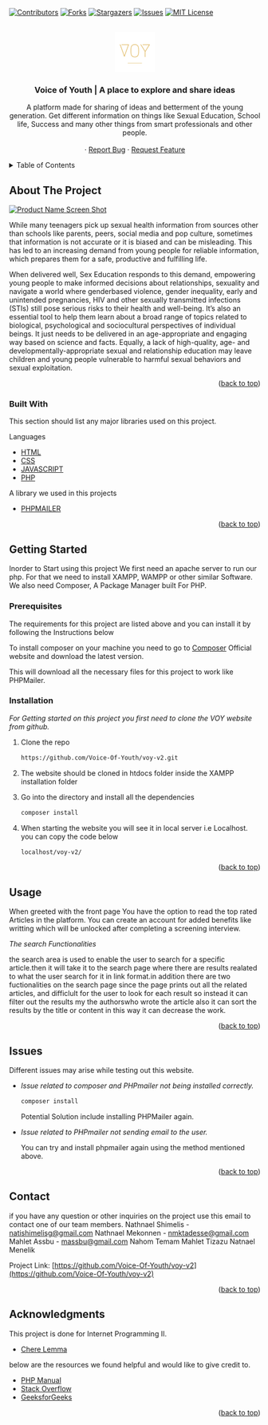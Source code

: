 <div id="top"></div>

[![Contributors][contributors-shield]][contributors-url]
[![Forks][forks-shield]][forks-url]
[![Stargazers][stars-shield]][stars-url]
[![Issues][issues-shield]][issues-url]
[![MIT License][license-shield]][license-url]

<!-- PROJECT LOGO -->
<br />
<div align="center">
  <a href="https://github.com/Voice-Of-Youth/voy-v2">
    <img src="./public/images/VOYLogo.png" alt="Logo" width="80" height="80">
  </a>

  <h3 align="center">Voice of Youth | A place to explore and share ideas </h3>

  <p align="center">
    A platform made for sharing of ideas and betterment of the young generation. Get different information on things like Sexual Education, School life, Success and many other things from smart professionals and other people.
    <br />
    <br />
    ·
    <a href="https://github.com/Voice-Of-Youth/voy-v2/issues">Report Bug</a>
    ·
    <a href="https://github.com/Voice-Of-Youth/voy-v2/issues">Request Feature</a>
  </p>
</div>



<!-- TABLE OF CONTENTS -->
<details>
  <summary>Table of Contents</summary>
  <ol>
    <li>
      <a href="#about-the-project">About The Project</a>
      <ul>
        <li><a href="#built-with">Built With</a></li>
      </ul>
    </li>
    <li>
      <a href="#getting-started">Getting Started</a>
      <ul>
        <li><a href="#prerequisites">Prerequisites</a></li>
        <li><a href="#installation">Installation</a></li>
      </ul>
    </li>
    <li><a href="#usage">Usage</a></li>
    <li><a href="#issues">Issues when using This project</a></li>
    <li><a href="#contributing">Contributing</a></li>
    <li><a href="#contact">Contact</a></li>
    <li><a href="#acknowledgments">Acknowledgments</a></li>
  </ol>
</details>



<!-- ABOUT THE PROJECT -->
## About The Project

[![Product Name Screen Shot][product-screenshot]](https://example.com)

While many teenagers pick up sexual health information from sources other than schools like parents, peers, social media and pop culture, sometimes that information is not accurate or it is biased and can be misleading. This has led to an increasing demand from young people for reliable information, which prepares them for a safe, productive and fulfilling life.

When delivered well, Sex Education responds to this demand, empowering young people to make informed decisions about relationships, sexuality and navigate a world where genderbased violence, gender inequality, early and unintended pregnancies, HIV and other sexually transmitted infections (STIs) still pose serious risks to their health and well-being. It’s also an essential tool to help them learn about a broad range of topics related to biological, psychological and sociocultural perspectives of individual beings. It just needs to be delivered in an age-appropriate and engaging way based on science and facts. Equally, a lack of high-quality, age- and developmentally-appropriate sexual and relationship education may leave children and young people vulnerable to harmful sexual behaviors and sexual exploitation.

<p align="right">(<a href="#top">back to top</a>)</p>

### Built With

This section should list any major libraries used on this project. 

Languages

* [HTML](https://www.w3schools.com/html/)
* [CSS](https://www.w3schools.com/css/)
* [JAVASCRIPT](https://www.w3schools.com/javascript/)
* [PHP](https://www.php.net/)

A library we used in this projects

* [PHPMAILER](https://github.com/PHPMailer/PHPMailer)


<p align="right">(<a href="#top">back to top</a>)</p>

<!-- GETTING STARTED -->
## Getting Started

Inorder to Start using this project We first need an apache server to run our php. For that we need to install XAMPP, WAMPP or other similar Software. We also need Composer, A Package Manager built For PHP.

### Prerequisites

The requirements for this project are listed above and you can install it by following the Instructions below

To install composer on your machine you need to go to <a href="https://getcomposer.org/">Composer</a> Official website and download the latest version.

This will download all the necessary files for this project to work like PHPMailer.

### Installation

_For Getting started on this project you first need to clone the VOY website from github._

1. Clone the repo
   ```sh
   https://github.com/Voice-Of-Youth/voy-v2.git
   ```
2. The website should be cloned in htdocs folder inside the XAMPP installation folder

3. Go into the directory and install all the dependencies
   ```sh
   composer install
   ```
4. When starting the website you will see it in local server i.e Localhost. you can copy the code below 
    ```sh
    localhost/voy-v2/
    ```  

<p align="right">(<a href="#top">back to top</a>)</p>

<!-- USAGE EXAMPLES -->
## Usage

When greeted with the front page You have the option to read the top rated Articles in the platform. You can create an account for added benefits like writting which will be unlocked after completing a screening interview.

  _The search Functionalities_

  the search area is used to enable the user to search for a specific article.then it will take it to the search page where there are results realated to what the user search for it in link format.in addition there are 
  two fuctionalities on the search page since the page prints out all the related articles, and difficlult for the user to look for each result so instead it can filter out the results my the authorswho wrote the article also it can sort the results by the title or content in this way it can decrease the work.

<p align="right">(<a href="#top">back to top</a>)</p>

<!-- USAGE EXAMPLES -->
## Issues

Different issues may arise while testing out this website. 

- _Issue related to composer and PHPmailer not being installed correctly._

  ```sh
  composer install
  ```

  Potential Solution include installing PHPMailer again.

- _Issue related to PHPmailer not sending email to the user._

  You can try and install phpmailer again using the method mentioned above.

<p align="right">(<a href="#top">back to top</a>)</p>

<!-- CONTACT -->
## Contact

if you have any question or other inquiries on the project use this email to contact one of our team members.
Nathnael Shimelis - natishimelisg@gmail.com
Nathnael Mekonnen - nmktadesse@gmail.com
Mahlet Assbu - massbu@gmail.com
Nahom Temam 
Mahlet Tizazu
Natnael Menelik

Project Link: [https://github.com/Voice-Of-Youth/voy-v2](https://github.com/Voice-Of-Youth/voy-v2)

<p align="right">(<a href="#top">back to top</a>)</p>

<!-- ACKNOWLEDGMENTS -->
## Acknowledgments
This project is done for Internet Programming II.

* [Chere Lemma](cherelemma@aastu.edu.et)

below are the resources we found helpful and would like to give credit to.

* [PHP Manual](https://www.php.net/manual/en/)
* [Stack Overflow](https://www.stackoverflow.com/)
* [GeeksforGeeks](https://www.geeksforgeeks.org/)

<p align="right">(<a href="#top">back to top</a>)</p>

<!-- MARKDOWN LINKS & IMAGES -->
<!-- https://www.markdownguide.org/basic-syntax/#reference-style-links -->
[contributors-shield]: https://img.shields.io/github/contributors/Voice-Of-Youth/voy-v2.svg?style=for-the-badge
[contributors-url]: https://github.com/Voice-Of-Youth/voy-v2/graphs/contributors
[forks-shield]: https://img.shields.io/github/forks/Voice-Of-Youth/voy-v2.svg?style=for-the-badge
[forks-url]: https://github.com/Voice-Of-Youth/voy-v2/network/members
[stars-shield]: https://img.shields.io/github/stars/Voice-Of-Youth/voy-v2.svg?style=for-the-badge
[stars-url]: https://github.com/Voice-Of-Youth/voy-v2/stargazers
[issues-shield]: https://img.shields.io/github/issues/Voice-Of-Youth/voy-v2.svg?style=for-the-badge
[issues-url]: https://github.com/Voice-Of-Youth/voy-v2/issues
[license-shield]: https://img.shields.io/github/license/Voice-Of-Youth/voy-v2.svg?style=for-the-badge
[license-url]: https://github.com/Voice-Of-Youth/voy-v2/blob/master/LICENSE.txt
[product-screenshot]: images/screenshot.png
